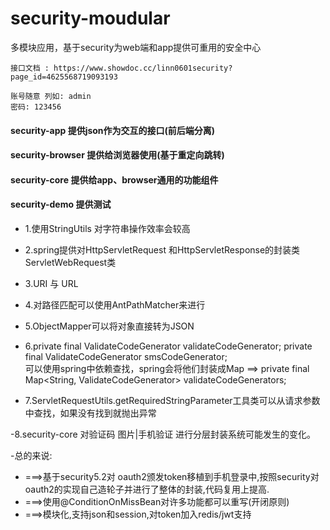 # security-moudular
多模块应用，基于security为web端和app提供可重用的安全中心
```
接口文档 : https://www.showdoc.cc/linn0601security?page_id=4625568719093193

账号随意 列如: admin
密码: 123456
```

#### security-app 提供json作为交互的接口(前后端分离)
#### security-browser 提供给浏览器使用(基于重定向跳转)
#### security-core 提供给app、browser通用的功能组件
#### security-demo 提供测试

- 1.使用StringUtils 对字符串操作效率会较高
- 2.spring提供对HttpServletRequest 和HttpServletResponse的封装类 ServletWebRequest类
- 3.URI 与 URL
- 4.对路径匹配可以使用AntPathMatcher来进行
- 5.ObjectMapper可以将对象直接转为JSON

- 6.private final ValidateCodeGenerator validateCodeGenerator;
    private final ValidateCodeGenerator smsCodeGenerator;       
    可以使用spring中依赖查找，spring会将他们封装成Map
 ==>  private final Map<String, ValidateCodeGenerator> validateCodeGenerators;

- 7.ServletRequestUtils.getRequiredStringParameter工具类可以从请求参数中查找，如果没有找到就抛出异常    

-8.security-core 对验证码 图片|手机验证 进行分层封装系统可能发生的变化。

-总的来说:

- ===>基于security5.2对 oauth2颁发token移植到手机登录中,按照security对oauth2的实现自己造轮子并进行了整体的封装,代码复用上提高.
- ===>使用@ConditionOnMissBean对许多功能都可以重写(开闭原则)
- ===>模块化,支持json和session,对token加入redis/jwt支持

